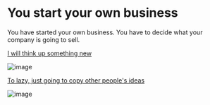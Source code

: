 # You start your own business
You have started your own business. You have to decide what your company is going to sell.

[I will think up something new](../life-from-both-options/trillionaire.md)

![image](https://img.freepik.com/vector-premium/empresario-dedo-arriba-atencion-bombilla-insight-sign_768258-958.jpg?size=626&ext=jpg&ga=GA1.1.1803636316.1701388800&semt=ais)

[To lazy, just going to copy other people's ideas](bankrupt.md)

![image](https://media.licdn.com/dms/image/C5612AQHZTuPnWQT6KQ/article-cover_image-shrink_600_2000/0/1520128748970?e=2147483647&v=beta&t=lJDV7DWofBg1ijqPLYGbGDr-FVX_pM6nks-RWQQgRZo)
